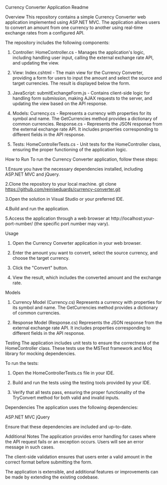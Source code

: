 Currency Converter Application Readme

Overview
This repository contains a simple Currency Converter web application implemented using ASP.NET MVC. The application allows users to convert an amount from one currency to another using real-time exchange rates from a configured API.

The repository includes the following components:

1. Controller: HomeController.cs - Manages the application's logic, including handling user input, calling the external exchange rate API, and updating the view.

2. View: Index.cshtml - The main view for the Currency Converter, providing a form for users to input the amount and select the source and target currencies. The result is displayed below the form.

3. JavaScript: submitExchangeForm.js - Contains client-side logic for handling form submission, making AJAX requests to the server, and updating the view based on the API response.

4. Models:
Currency.cs - Represents a currency with properties for its symbol and name. The GetCurrencies method provides a dictionary of common currencies.
Response.cs - Represents the JSON response from the external exchange rate API. It includes properties corresponding to different fields in the API response.

5. Tests: HomeControllerTests.cs - Unit tests for the HomeController class, ensuring the proper functioning of the application logic.

How to Run
To run the Currency Converter application, follow these steps:

1.Ensure you have the necessary dependencies installed, including ASP.NET MVC and jQuery.

2.Clone the repository to your local machine.
git clone https://github.com/reiniseduards/currency-converter.git

3.Open the solution in Visual Studio or your preferred IDE.

4.Build and run the application.

5.Access the application through a web browser at http://localhost:your-port-number/ (the specific port number may vary).

Usage
1. Open the Currency Converter application in your web browser.

2. Enter the amount you want to convert, select the source currency, and choose the target currency.

3. Click the "Convert" button.

4. View the result, which includes the converted amount and the exchange rate.

Models
1. Currency Model (Currency.cs)
Represents a currency with properties for its symbol and name. The GetCurrencies method provides a dictionary of common currencies.

2. Response Model (Response.cs)
Represents the JSON response from the external exchange rate API. It includes properties corresponding to different fields in the API response.

Testing
The application includes unit tests to ensure the correctness of the HomeController class. These tests use the MSTest framework and Moq library for mocking dependencies.

To run the tests:

1. Open the HomeControllerTests.cs file in your IDE.

2. Build and run the tests using the testing tools provided by your IDE.

3. Verify that all tests pass, ensuring the proper functionality of the TryConvert method for both valid and invalid inputs.

Dependencies
The application uses the following dependencies:

ASP.NET MVC
jQuery

Ensure that these dependencies are included and up-to-date.

Additional Notes
The application provides error handling for cases where the API request fails or an exception occurs. Users will see an error message in such cases.

The client-side validation ensures that users enter a valid amount in the correct format before submitting the form.

The application is extensible, and additional features or improvements can be made by extending the existing codebase.
